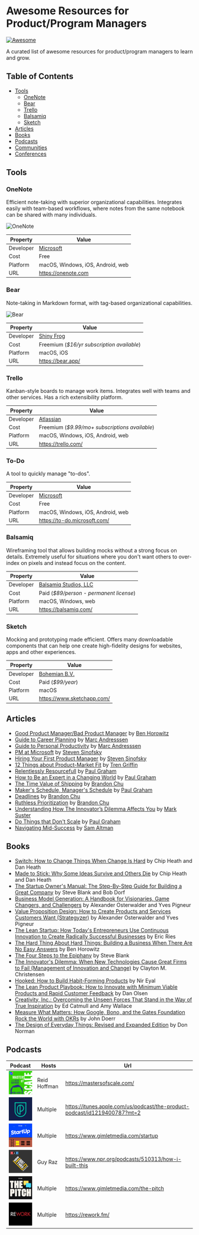 # Awesome Resources for Product/Program Managers

[![Awesome](https://awesome.re/badge-flat2.svg)](https://awesome.re)

A curated list of awesome resources for product/program managers to learn and grow.

## Table of Contents

* [Tools](#tools)
    * [OneNote](#onenote)
    * [Bear](#bear)
    * [Trello](#trello)
    * [Balsamiq](#balsamiq)
    * [Sketch](#sketch)
* [Articles](#articles)
* [Books](#books)
* [Podcasts](#podcasts)
* [Communities](#communities)
* [Conferences](#conferences)

## Tools

### OneNote

Efficient note-taking with superior organizational capabilities. Integrates easily with team-based workflows, where notes from the same notebook can be shared with many individuals.

![OneNote](/media/tool-onenote.gif)

| Property | Value |
|-----------|------|
| Developer | [Microsoft](https://microsoft.com) |
| Cost | Free |
| Platform | macOS, Windows, iOS, Android, web |
| URL | https://onenote.com |

### Bear

Note-taking in Markdown format, with tag-based organizational capabilities.

![Bear](/media/tool-bear.gif)

| Property | Value |
|-----------|------|
| Developer | [Shiny Frog](http://www.shinyfrog.net/) |
| Cost | Freemium (_$16/yr subscription available_) |
| Platform | macOS, iOS |
| URL | https://bear.app/ |

### Trello

Kanban-style boards to manage work items. Integrates well with teams and other services. Has a rich extensibility platform.

| Property | Value |
|-----------|------|
| Developer | [Atlassian](https://www.atlassian.com/) |
| Cost | Freemium (_$9.99/mo+ subscriptions available_) |
| Platform | macOS, Windows, iOS, Android, web |
| URL | https://trello.com/ |

### To-Do

A tool to quickly manage "to-dos".

| Property | Value |
|-----------|------|
| Developer | [Microsoft](https://www.microsoft.com/) |
| Cost | Free |
| Platform | macOS, Windows, iOS, Android, web |
| URL | https://to-do.microsoft.com/ |

### Balsamiq

Wireframing tool that allows building mocks without a strong focus on details. Extremely useful for situations where you don't want others to over-index on pixels and instead focus on the content.

| Property | Value |
|-----------|------|
| Developer | [Balsamiq Studios, LLC](https://balsamiq.com/) |
| Cost | Paid (_$89/person - permanent license_) |
| Platform | macOS, Windows, web |
| URL | https://balsamiq.com/ |

### Sketch

Mocking and prototyping made efficient. Offers many downloadable components that can help one create high-fidelity designs for websites, apps and other experiences.

| Property | Value |
|-----------|------|
| Developer | [Bohemian B.V.](https://www.sketchapp.com/about-us/) |
| Cost | Paid (_$99/year_) |
| Platform | macOS |
| URL | https://www.sketchapp.com/ |

## Articles

* [Good Product Manager/Bad Product Manager](https://a16z.com/2012/06/15/good-product-managerbad-product-manager/) by [Ben Horowitz](https://twitter.com/bhorowitz)
* [Guide to Career Planning](https://pmarchive.com/guide_to_career_planning_part0.html) by [Marc Andresssen](https://twitter.com/pmarca)
* [Guide to Personal Productivity](https://pmarchive.com/guide_to_personal_productivity.html) by [Marc Andresssen](https://twitter.com/pmarca)
* [PM at Microsoft](https://blogs.msdn.microsoft.com/techtalk/2005/12/16/pm-at-microsoft/) by [Steven Sinofsky](https://twitter.com/stevesi)
* [Hiring Your First Product Manager](https://blog.learningbyshipping.com/2015/04/07/hiring-your-first-product-manager/) by [Steven Sinofsky](https://twitter.com/stevesi)
* [12 Things about Product-Market Fit](https://a16z.com/2017/02/18/12-things-about-product-market-fit/) by [Tren Griffin](https://twitter.com/trengriffin)
* [Relentlessly Resourcefull](http://www.paulgraham.com/relres.html) by [Paul Graham](https://twitter.com/paulg)
* [How to Be an Expert in a Changing World](http://www.paulgraham.com/ecw.html) by [Paul Graham](https://twitter.com/paulg)
* [The Time Value of Shipping](https://blackboxofpm.com/the-time-value-of-shipping-6deaf8d7d565) by [Brandon Chu](https://twitter.com/brandonmchu)
* [Maker's Schedule, Manager's Schedule](http://www.paulgraham.com/makersschedule.html) by [Paul Graham](https://twitter.com/paulg)
* [Deadlines](https://blackboxofpm.com/deadlines-d6925e5c694f) by [Brandon Chu](https://twitter.com/brandonmchu)
* [Ruthless Prioritization](https://blackboxofpm.com/ruthless-prioritization-e4256e3520a9) by [Brandon Chu](https://twitter.com/brandonmchu)
* [Understanding How The Innovator’s Dilemma Affects You](https://bothsidesofthetable.com/understanding-how-the-innovator-s-dilemma-affects-you-75563219a58d) by [Mark Suster](https://twitter.com/msuster)
* [Do Things that Don't Scale](http://paulgraham.com/ds.html) by [Paul Graham](https://twitter.com/paulg)
* [Navigating Mid-Success](https://blog.ycombinator.com/navigating-mid-success/) by [Sam Altman](https://twitter.com/sama)

## Books

* [Switch: How to Change Things When Change Is Hard](https://www.amazon.com/Switch-Change-Things-When-Hard/dp/0385528752) by Chip Heath and Dan Heath
* [Made to Stick: Why Some Ideas Survive and Others Die](https://www.amazon.com/Made-Stick-Ideas-Survive-Others/dp/1400064287) by Chip Heath and Dan Heath
* [The Startup Owner's Manual: The Step-By-Step Guide for Building a Great Company](https://www.amazon.com/Startup-Owners-Manual-Step-Step/dp/0984999302) by Steve Blank and Bob Dorf
* [Business Model Generation: A Handbook for Visionaries, Game Changers, and Challengers](https://www.amazon.com/Business-Model-Generation-Visionaries-Challengers/dp/0470876417) by Alexander Osterwalder and Yves Pigneur
* [Value Proposition Design: How to Create Products and Services Customers Want (Strategyzer)](https://www.amazon.com/Value-Proposition-Design-Customers-Strategyzer/dp/1118968050) by Alexander Osterwalder and Yves Pigneur
* [The Lean Startup: How Today's Entrepreneurs Use Continuous Innovation to Create Radically Successful Businesses](https://www.amazon.com/Lean-Startup-Entrepreneurs-Continuous-Innovation/dp/0307887898) by Eric Ries
* [The Hard Thing About Hard Things: Building a Business When There Are No Easy Answers](https://www.amazon.com/Hard-Thing-About-Things-Building/dp/0062273205) by Ben Horowitz
* [The Four Steps to the Epiphany](https://www.amazon.com/Four-Steps-Epiphany-Steve-Blank/dp/0989200507) by Steve Blank
* [The Innovator's Dilemma: When New Technologies Cause Great Firms to Fail (Management of Innovation and Change)](https://www.amazon.com/Innovators-Dilemma-Technologies-Management-Innovation/dp/1633691780) by Clayton M. Christensen
* [Hooked: How to Build Habit-Forming Products](https://www.amazon.com/Hooked-How-Build-Habit-Forming-Products/dp/1591847788) by Nir Eyal
* [The Lean Product Playbook: How to Innovate with Minimum Viable Products and Rapid Customer Feedback](https://www.amazon.com/Lean-Product-Playbook-Innovate-Products/dp/1118960874) by Dan Olsen
* [Creativity, Inc.: Overcoming the Unseen Forces That Stand in the Way of True Inspiration](https://www.amazon.com/Creativity-Inc-Overcoming-Unseen-Inspiration/dp/0812993012) by Ed Catmull and Amy Wallace
* [Measure What Matters: How Google, Bono, and the Gates Foundation Rock the World with OKRs](https://www.amazon.com/Measure-What-Matters-Google-Foundation/dp/0525536221) by John Doerr
* [The Design of Everyday Things: Revised and Expanded Edition](https://www.amazon.com/Design-Everyday-Things-Revised-Expanded/dp/0465050654) by Don Norman

## Podcasts

| Podcast | Hosts | Url |
|---------|-------|-----|
| <img alt="Masters of Scale" src="/media/pod-masters-of-scale.jpeg" width="100px" /> | Reid Hoffman | https://mastersofscale.com/ |
| <img alt="The Product Podcast" src="/media/pod-product.jpg" width="100px" /> | Multiple | https://itunes.apple.com/us/podcast/the-product-podcast/id1219400787?mt=2 |
| <img alt="StartUp" src="/media/pod-startup.webp" width="100px" /> | Multiple | https://www.gimletmedia.com/startup |
| <img alt="How I Built This" src="/media/pod-how-i-built.jpg" width="100px" />| Guy Raz | https://www.npr.org/podcasts/510313/how-i-built-this |
| <img alt="The Pitch" src="/media/pod-pitch.webp" width="100px" /> | Multiple | https://www.gimletmedia.com/the-pitch |
| <img alt="ReWork" src="/media/pod-rework.png" width="100px" /> | Multiple | https://rework.fm/ |